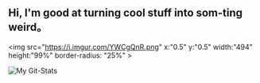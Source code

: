 ## Hi, I'm good at turning cool stuff into som-ting weird。

<img src="https://i.imgur.com/YWCgQnR.png" x:"0.5" y:"0.5" width:"494" height:"99%" border-radius: "25%" >

![My Git-Stats](https://github-readme-stats.vercel.app/api?username=xzadikdev&show_icons=true&theme=synthwave)
